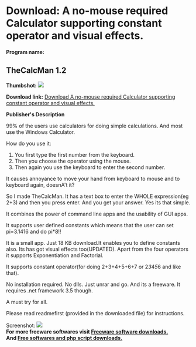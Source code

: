 # Download: A no-mouse required Calculator supporting constant operator and visual effects.

**Program name:**

## TheCalcMan 1.2

  
**Thumbshot:** ![](http://www.freewarefiles.com/screenshot/thecalcman_md.jpg)   
  
**Download link:** [Download A no-mouse required Calculator supporting constant operator and visual effects.](http://freesoftwares.boysofts.com/TheCalcMan_program_50293.html)  
  


**Publisher's Description**  
  


99% of the users use calculators for doing simple calculations. And most use the Windows Calculator. 

How do you use it:

  1. You first type the first number from the keyboard. 
  2. Then you choose the operator using the mouse. 
  3. Then again you use the keyboard to enter the second number. 

It causes annoyance to move your hand from keyboard to mouse and to keyboard again, doesnA't it?

So I made TheCalcMan. It has a text box to enter the WHOLE expression(eg 2+3) and then you press enter. And you get your answer. Yes its that simple.

It combines the power of command line apps and the usability of GUI apps.

It supports user defined constants which means that the user can set pi=3.1416 and do pi*8!!

It is a small app. Just 18 KB download.It enables you to define constants also. Its has got visual effects too(UPDATED). Apart from the four operators it supports Exponentiation and Factorial.

It supports constant operator(for doing 2+3+4+5+6+7 or 2*3*4*5*6 and like that).

No installation required. No dlls. Just unrar and go. And its a freeware. It requires .net framework 3.5 though.

A must try for all.

Please read readmefirst (provided in the downloaded file) for instructions.

  
  
Screenshot: ![](http://www.freewarefiles.com/screenshot/thecalcman.jpg)   
**For more freeware softwares visit [Freeware software downloads.](http://freesoftwares.boysofts.com/)**   
**And [Free softwares and php script downloads.](http://www.boysofts.com/)**
